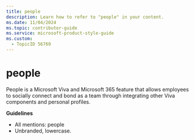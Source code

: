```yaml
---
title: people
description: Learn how to refer to "people" in your content.
ms.date: 11/04/2024
ms.topic: contributor-guide
ms.service: microsoft-product-style-guide
ms.custom:
  - TopicID 56769
---
```



# people

People is a Microsoft Viva and Microsoft 365 feature that allows employees to socially connect and bond as a team through integrating other Viva components and personal profiles.

**Guidelines**

- All mentions: people
- Unbranded, lowercase.

